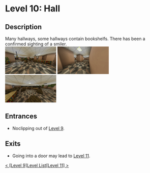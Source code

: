 # Level 10: Hall

## Description
Many hallways, some hallways contain bookshelfs. There has been a confirmed sighting of a smiler.<br/>
<img src="./img/Level_10_0.png" width="33%" title="Spawn region" />
<img src="./img/Level_10_1.png" width="33%" />
<img src="./img/Level_10_2.png" width="33%" />

## Entrances
* Noclipping out of <a href="./Level_9.md">Level 9</a>.

## Exits
* Going into a door may lead to <a href="./Level_11.md">Level 11</a>.

<a href="./Level_9.md">< [Level 9]</a><a href="./Levels.md">Level List</a><a href="./Level_11.md">[Level 11] ></a>